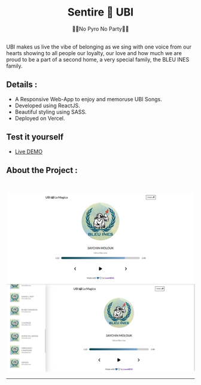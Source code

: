 <h1 align="center">Sentire 🥁 UBI</h1>



<p align="center">💙🤍No Pyro No Party💙🤍</p>

<br>
UBI makes us live the vibe of belonging as we sing with one voice from our hearts showing to all people our loyalty, our love and how much we are proud to be a part of a second home, a very special family, the BLEU INES family.

## Details : 
- A Responsive Web-App to enjoy and memoruse UBI Songs.
- Developed using ReactJS.
- Beautiful styling using SASS.
- Deployed on Vercel.
## Test it yourself
- [Live DEMO](https://ubi-09.vercel.app/)

## About the Project :

<br>
<p align="center">
  <img  src="src/assets/images/screen 1.png">
  <img  src="src/assets/images/screen2.PNG">
</p>

---
